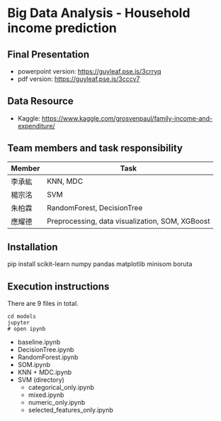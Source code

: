 Big Data Analysis - **Household income prediction**
===========================


## Final Presentation
- powerpoint version: https://guyleaf.pse.is/3crryq
- pdf version: https://guyleaf.pse.is/3cccv7

## Data Resource
- Kaggle: https://www.kaggle.com/grosvenpaul/family-income-and-expenditure/

## Team members and task responsibility

| Member | Task                                            |
| ------ | ----------------------------------------------- |
| 李承紘 | KNN, MDC                                        |
| 楊宗洺 | SVM                                             |
| 朱柏霖 | RandomForest, DecisionTree                      |
| 應耀德 | Preprocessing, data visualization, SOM, XGBoost |


## Installation

pip install scikit-learn numpy pandas matplotlib minisom boruta


## Execution instructions

There are 9 files in total.

```
cd models
jupyter
# open ipynb
```
* baseline.ipynb
* DecisionTree.ipynb
* RandomForest.ipynb
* SOM.ipynb
* KNN + MDC.ipynb
* SVM (directory)
  * categorical_only.ipynb
  * mixed.ipynb
  * numeric_only.ipynb
  * selected_features_only.ipynb
